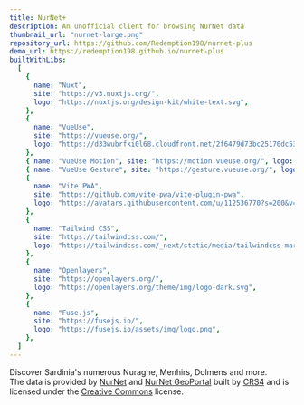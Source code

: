 ```yaml
---
title: NurNet+
description: An unofficial client for browsing NurNet data
thumbnail_url: "nurnet-large.png"
repository_url: https://github.com/Redemption198/nurnet-plus
demo_url: https://redemption198.github.io/nurnet-plus
builtWithLibs:
  [
    {
      name: "Nuxt",
      site: "https://v3.nuxtjs.org/",
      logo: "https://nuxtjs.org/design-kit/white-text.svg",
    },
    {
      name: "VueUse",
      site: "https://vueuse.org/",
      logo: "https://d33wubrfki0l68.cloudfront.net/2f6479d73bc25170dc532dd42e059166573bf478/61057/favicon.svg",
    },
    { name: "VueUse Motion", site: "https://motion.vueuse.org/", logo: "" },
    { name: "VueUse Gesture", site: "https://gesture.vueuse.org/", logo: "" },
    {
      name: "Vite PWA",
      site: "https://github.com/vite-pwa/vite-plugin-pwa",
      logo: "https://avatars.githubusercontent.com/u/112536770?s=200&v=4",
    },
    {
      name: "Tailwind CSS",
      site: "https://tailwindcss.com/",
      logo: "https://tailwindcss.com/_next/static/media/tailwindcss-mark.79614a5f61617ba49a0891494521226b.svg",
    },
    {
      name: "Openlayers",
      site: "https://openlayers.org/",
      logo: "https://openlayers.org/theme/img/logo-dark.svg",
    },
    {
      name: "Fuse.js",
      site: "https://fusejs.io/",
      logo: "https://fusejs.io/assets/img/logo.png",
    },
  ]
---
```


Discover Sardinia's numerous Nuraghe, Menhirs, Dolmens and more.<br />
The data is provided by <a href="https://www.nurnet.net/"  class="underline" target="_blank">NurNet</a> and
<a href="https://nurnet.crs4.it/nurnetgeo/" class="underline" target="_blank">NurNet GeoPortal</a> built by
<a href="https://www.crs4.it/" class="underline" target="_blank">CRS4</a> and is licensed under the
<a href="https://nurnet.crs4.it/nurnetgeo/pages/it/homepage/data/"  class="underline" target="_blank">Creative Commons</a> license.
